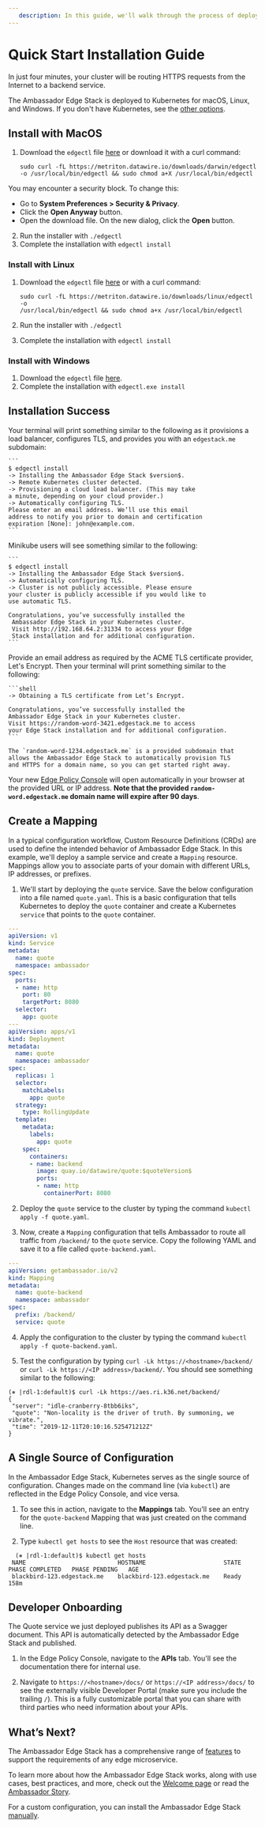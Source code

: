 ```yaml
---
   description: In this guide, we'll walk through the process of deploying Ambassador Edge Stack in Kubernetes for ingress routing.
---
```

# Quick Start Installation Guide

In just four minutes, your cluster will be routing HTTPS requests from the
Internet to a backend service.

The Ambassador Edge Stack is deployed to Kubernetes for macOS, Linux, and
Windows. If you don't have Kubernetes, see the [other options](/user-guide/install).

## Install with MacOS

1. Download the `edgectl` file [here](https://metriton.datawire.io/downloads/darwin/edgectl) or download it with a curl command:

    ```shell
    sudo curl -fL https://metriton.datawire.io/downloads/darwin/edgectl -o /usr/local/bin/edgectl && sudo chmod a+X /usr/local/bin/edgectl
    ```

  You may encounter a security block. To change this:
  * Go to **System Preferences > Security & Privacy**.
  * Click the **Open Anyway** button.
  * Open the download file. On the new dialog, click the **Open** button.

2. Run the installer with `./edgectl`
3. Complete the installation with `edgectl install`

### Install with Linux

1. Download the `edgectl` file
   [here](https://metriton.datawire.io/downloads/linux/edgectl) or with a curl
   command:

    ```shell
    sudo curl -fL https://metriton.datawire.io/downloads/linux/edgectl -o
    /usr/local/bin/edgectl && sudo chmod a+x /usr/local/bin/edgectl
    ```
2. Run the installer with `./edgectl`
3. Complete the installation with `edgectl install`

### Install with Windows

1. Download the `edgectl` file
   [here](https://metriton.datawire.io/downloads/windows/edgectl.exe).
2. Complete the installation with `edgectl.exe install`

## Installation Success

Your terminal will print something similar to the following as it provisions a load balancer, configures TLS, and provides you with an `edgestack.me` subdomain:

    ```
    $ edgectl install
    -> Installing the Ambassador Edge Stack $version$.
    -> Remote Kubernetes cluster detected.
    -> Provisioning a cloud load balancer. (This may take 
    a minute, depending on your cloud provider.)
    -> Automatically configuring TLS.
    Please enter an email address. We’ll use this email 
    address to notify you prior to domain and certification 
    expiration [None]: john@example.com.
    ```

Minikube users will see something similar to the following:

    ```
    $ edgectl install
    -> Installing the Ambassador Edge Stack $version$.
    -> Automatically configuring TLS.
    -> Cluster is not publicly accessible. Please ensure 
    your cluster is publicly accessible if you would like to 
    use automatic TLS.

    Congratulations, you’ve successfully installed the
     Ambassador Edge Stack in your Kubernetes cluster. 
     Visit http://192.168.64.2:31334 to access your Edge 
     Stack installation and for additional configuration.
    ```

Provide an email address as required by the ACME TLS certificate provider, Let's
Encrypt. Then your terminal will print something similar to the following:

    ```shell
    -> Obtaining a TLS certificate from Let’s Encrypt.

    Congratulations, you’ve successfully installed the 
    Ambassador Edge Stack in your Kubernetes cluster. 
    Visit https://random-word-3421.edgestack.me to access
    your Edge Stack installation and for additional configuration.
    ```

    The `random-word-1234.edgestack.me` is a provided subdomain that 
    allows the Ambassador Edge Stack to automatically provision TLS 
    and HTTPS for a domain name, so you can get started right away.

Your new [Edge Policy Console](/about/edge-policy-console) will open
automatically in your browser at the provided URL or IP address. **Note that the provided `random-word.edgestack.me` domain name will expire after 90 days**.

## Create a Mapping

In a typical configuration workflow, Custom Resource Definitions (CRDs) are used to define the intended behavior of Ambassador Edge Stack. In this example, we'll deploy a sample service and create a `Mapping` resource. Mappings allow you to associate parts of your domain with different URLs, IP addresses, or prefixes.

1. We'll start by deploying the `quote` service. Save the below configuration into a file named `quote.yaml`. This is a basic configuration that tells Kubernetes to deploy the `quote` container and create a Kubernetes `service` that points to the `quote` container.

  ```yaml
  ---
  apiVersion: v1
  kind: Service
  metadata:
    name: quote
    namespace: ambassador
  spec:
    ports:
    - name: http
      port: 80
      targetPort: 8080
    selector:
      app: quote
  ---
  apiVersion: apps/v1
  kind: Deployment
  metadata:
    name: quote
    namespace: ambassador
  spec:
    replicas: 1
    selector:
      matchLabels:
        app: quote
    strategy:
      type: RollingUpdate
    template:
      metadata:
        labels:
          app: quote
      spec:
        containers:
        - name: backend
          image: quay.io/datawire/quote:$quoteVersion$
          ports:
          - name: http
            containerPort: 8080
  ```

2. Deploy the `quote` service to the cluster by typing the command `kubectl apply -f quote.yaml`.

3. Now, create a `Mapping` configuration that tells Ambassador to route all traffic from `/backend/` to the `quote` service. Copy the following YAML and save it to a file called `quote-backend.yaml`.

  ```yaml
  ---
  apiVersion: getambassador.io/v2
  kind: Mapping
  metadata:
    name: quote-backend
    namespace: ambassador
  spec:
    prefix: /backend/
    service: quote
  ```

4. Apply the configuration to the cluster by typing the command `kubectl apply -f quote-backend.yaml`.

5. Test the configuration by typing `curl -Lk https://<hostname>/backend/` or `curl -Lk https://<IP address>/backend/`. You should see something similar to the following:

  ```
  (⎈ |rdl-1:default)$ curl -Lk https://aes.ri.k36.net/backend/
  {
   "server": "idle-cranberry-8tbb6iks",
   "quote": "Non-locality is the driver of truth. By summoning, we vibrate.",
   "time": "2019-12-11T20:10:16.525471212Z"
  }
  ```

## A Single Source of Configuration

In the Ambassador Edge Stack, Kubernetes serves as the single source of configuration. Changes made on the command line (via `kubectl`) are reflected in the Edge Policy Console, and vice versa.

1. To see this in action, navigate to the **Mappings** tab. You'll see an entry for the `quote-backend` Mapping that was just created on the command line.

2. Type `kubectl get hosts` to see the `Host` resource that was created:

```  
  (⎈ |rdl-1:default)$ kubectl get hosts
 NAME                          HOSTNAME                      STATE   PHASE COMPLETED   PHASE PENDING   AGE
 blackbird-123.edgestack.me    blackbird-123.edgestack.me    Ready                                     158m
 ```

## Developer Onboarding

The Quote service we just deployed publishes its API as a Swagger document. This API is automatically detected by the Ambassador Edge Stack and published.

1. In the Edge Policy Console, navigate to the **APIs** tab. You'll see the documentation there for internal use.

2. Navigate to `https://<hostname>/docs/` or `https://<IP address>/docs/` to see the externally visible Developer Portal (make sure you include the trailing `/`). This is a fully customizable portal that you can share with third parties who need information about your APIs.

## What’s Next?

The Ambassador Edge Stack has a comprehensive range of [features](/features/) to support the requirements of any edge microservice.

To learn more about how the Ambassador Edge Stack works, along with use cases,
best practices, and more, check out the [Welcome page](/docs/) or read the
[Ambassador Story](/about/why-ambassador).

For a custom configuration, you can install the Ambassador Edge Stack [manually](/user-guide/manual-install).
